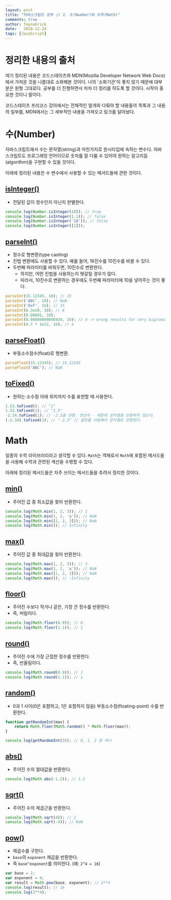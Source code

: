 ```yaml
---
layout: post
title: "자바스크립트 공부 // 2. 수(Number)와 수학(Math)"
comments: true
author: feynubrick
date:   2018-12-24
tags: [JavaScript]
---
```

# 정리한 내용의 출처
여기 정리된 내용은 코드스테이츠와 MDN(Mozilla Developer Network Web Docs)에서 가져온 것을 나름대로 소화해본 것이다.
나의 '소화기관'이 좋지 않기 때문에 대부분은 원형 그대로다.
공부를 더 진행하면서 차차 더 정리를 하도록 할 것이다.
시작이 중요한 것이니 말이다.

코드스테이츠 프리코스 강의에서는 전체적인 얼개와 다뤄야 할 내용들의 목록과 그 내용의 일부를, MDN에서는 그 세부적인 내용을 가져오고 링크를 달아놨다.

# 수(Number)

자바스크립트에서 수는 문자열(string)과 마찬가지로 원시타입에 속하는 변수다.
자바스크립트도 프로그래밍 언어이므로 숫자를 잘 다룰 수 있어야 원하는 알고리듬(algorithm)을 구현할 수 있을 것이다.

아래에 정리된 내용은 수 변수에서 사용할 수 있는 메서드들에 관한 것이다.

## [isInteger()](https://developer.mozilla.org/en-US/docs/Web/JavaScript/Reference/Global_Objects/Number/isInteger)

- 전달된 값이 정수인지 아닌지 판별한다.

```javascript
console.log(Number.isInteger(10)); // true
console.log(Number.isInteger(1.1)); // false
console.log(Number.isInteger('10')); // false
console.log(Number.isInteger([1]));
```

## [parseInt()](https://developer.mozilla.org/en-US/docs/Web/JavaScript/Reference/Global_Objects/parseInt)

- 정수로 형변환(type casting)
- 진법 변환에도 사용할 수 있다. 예를 들어, 16진수를 10진수를 바꿀 수 있다.
- 두번째 파라미터를 비워두면, 10진수로 변환한다.
  - 하지만, 어떤 진법을 사용하는지 헷갈릴 경우가 많다.
  - 따라서, 10진수로 변환하는 경우에도 두번째 파라미터에 10을 넣어주는 것이 좋다.

```javascript
parseInt(15.12345, 10); // 15
parseInt('ABC', 10); // NaN
parseInt('0xF', 16); // 15
parseInt(6.3e10, 10); // 6
parseInt(0.00001, 10);
parseInt(0.00000000000434, 10); // 4 -> wrong results for very big/small numbers
parseInt(4.7 * 1e22, 10); // 4
```

## [parseFloat()](https://developer.mozilla.org/en-US/docs/Web/JavaScript/Reference/Global_Objects/Number/parseFloat)

- 부동소수점수(float)로 형변환.

```javascript
parseFloat(15.12345); // 15.12345
parseFloat('ABC'); // NaN
```

## [toFixed()](https://developer.mozilla.org/en-US/docs/Web/JavaScript/Reference/Global_Objects/Number/toFixed)

- 원하는 소수점 아래 위치까지 수를 표현할 때 사용한다.

```javascript
1.53.toFixed(); // "2"
1.53.toFixed(1); // "1.5"
-2.34.toFixed(1); // -2.3을 반환. 연산자 - 때문에 문자열을 반환하지 않는다.
(-2.34).toFixed(1); // "-2.3" // 괄호를 사용해야 문자열로 반환한다.
```

# Math
일종의 수학 라이브러리라고 생각할 수 있다.
`Math`는 객체로서 `Math`에 포함된 메서드들을 사용해 수학과 관련된 계산을 수행할 수 있다.

아래에 정리된 메서드들은 자주 쓰이는 메서드들을 추려서 정리한 것이다.

## [min()](https://developer.mozilla.org/en-US/docs/Web/JavaScript/Reference/Global_Objects/Math/min)

- 주어진 값 중 최소값을 찾아 반환한다.

```javascript
console.log(Math.min(1, 2, 3)); // 1
console.log(Math.min(1, 2, 'a')); // NaN
console.log(Math.min([1, 2, 3])); // NaN
console.log(Math.min()); // Infinity
```

## [max()](https://developer.mozilla.org/en-US/docs/Web/JavaScript/Reference/Global_Objects/Math/max)

- 주어진 값 중 최대값을 찾아 반환한다.

```javascript
console.log(Math.max(1, 2, 3)); // 3
console.log(Math.max(1, 2, 'a')); // NaN
console.log(Math.max([1, 2, 3])); // NaN
console.log(Math.max()); // -Infinity
```

## [floor()](https://developer.mozilla.org/en-US/docs/Web/JavaScript/Reference/Global_Objects/Math/floor)

- 주어진 수보다 작거나 같은, 가장 큰 정수를 반환한다.
- 즉, 버림이다.

```javascript
console.log(Math.floor(0.9)); // 0
console.log(Math.floor(1.1)); // 1
```

## [round()](https://developer.mozilla.org/en-US/docs/Web/JavaScript/Reference/Global_Objects/Math/round)

- 주어진 수에 가장 근접한 정수를 반환한다.
- 즉, 반올림이다.

```javascript
console.log(Math.round(0.9)); // 1
console.log(Math.round(1.1)); // 1
```

## [random()](https://developer.mozilla.org/en-US/docs/Web/JavaScript/Reference/Global_Objects/Math/random)

- 0과 1 사이(0은 포함하고, 1은 포함하지 않음) 부동소수점(floating-point) 수를 반환한다.

```javascript
function getRandomInt(max) {
    return Math.floor(Math.random() * Math.floor(max));
}

console.log(getRandomInt(3)); // 0, 1, 2 중 하나
```

## [abs()](https://developer.mozilla.org/en-US/docs/Web/JavaScript/Reference/Global_Objects/Math/abs)

- 주어진 수의 절대값을 반환한다.

```javascript
console.log(Math.abs(-1.2)); // 1.2
```

## [sqrt()](https://developer.mozilla.org/en-US/docs/Web/JavaScript/Reference/Global_Objects/Math/sqrt)

- 주어진 수의 제곱근을 반환한다.

```javascript
console.log(Math.sqrt(4)); // 2
console.log(Math.sqrt(-4)); // NaN
```

## [pow()](https://developer.mozilla.org/en-US/docs/Web/JavaScript/Reference/Global_Objects/Math/pow)

- 제곱수를 구한다.
- `base`의 `exponent` 제곱을 반환한다.
- 즉 `base^exponent`를 의미한다. (예: `2^4 = 16`)

```javascript
var base = 2;
var exponent = 4;
var result = Math.pow(base, exponent); // 2**4
console.log(result); // 16
console.log(2**4);
```